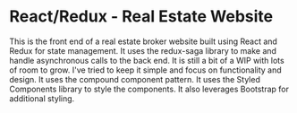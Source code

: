 # React/Redux - Real Estate Website

This is the front end of a real estate broker website built using React and Redux for state management. It uses the redux-saga library to make and handle asynchronous calls to the back end. It is still a bit of a WIP with lots of room to grow. I've tried to keep it simple and focus on functionality and design. It uses the compound component pattern. It uses the Styled Components library to style the components. It also leverages Bootstrap for additional styling. 